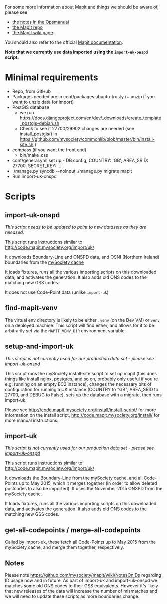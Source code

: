 For some more information about Mapit and things we should be aware of, please see
 * [the notes in the Opsmanual](https://github.gds/pages/gds/opsmanual/2nd-line/applications/mapit.html)
 * [the MapIt repo](https://github.com/alphagov/mapit)
 * [the MapIt wiki page](https://gov-uk.atlassian.net/wiki/display/TECH/MapIt).

You should also refer to the official [Mapit documentation](http://mapit.poplus.org/).

**Note that we currently use data imported using the `import-uk-onspd` script.**

Minimal requirements
====================

* Repo, from GitHub
* Packages needed are in conf/packages.ubuntu-trusty (+ unzip if you want to
  unzip data for import)
* PostGIS database
  - we run https://docs.djangoproject.com/en/dev/_downloads/create_template_postgis-debian.sh
  - Check to see if 27700/29902 changes are needed
    (see install_postgis() in https://github.com/mysociety/commonlib/blob/master/bin/install-site.sh )
* compass (if you want the front end)
  - bin/make_css
* conf/general.yml set up - DB config, COUNTRY: 'GB', AREA_SRID: 27700, SECRET_KEY: ...
* ./manage.py syncdb --noinput
  ./manage.py migrate mapit
* Run import-uk-onspd

Scripts
=======

import-uk-onspd
---------------
_This script needs to be updated to point to new datasets as they are released._

This script runs instructions similar to http://code.mapit.mysociety.org/import/uk/

It downloads Boundary-Line and ONSPD data, and OSNI (Northern Ireland) boundaries from the [mySociety cache](http://parlvid.mysociety.org/os/)

It loads fixtures, runs all the various importing scripts on this downloaded data,
and activates the generation. It also adds old ONS codes to the matching new GSS codes.

It does not use Code-Point data (unlike `import-uk`)

find-mapit-venv
---------------
The virtual env directory is likely to be either `.venv` (on the Dev VM) or
`venv` on a deployed machine.  This script will find either, and allows for it
 to be arbitrarily set via the `MAPIT_VENV_DIR` environment variable.

setup-and-import-uk
-------------------
_This script is not currently used for our production data set - please see
[import-uk-onspd](#import-uk-onspd)_

This script runs the mySociety install-site script to set up mapit (this does
things like install nginx, postgres, and so on, probably only useful if you're
e.g. running on an empty EC2 instance), changes the necessary bits of
configuration for running a UK instance (COUNTRY to "GB", AREA_SRID to 27700,
and DEBUG to False), sets up the database with a migrate, then runs import-uk.

Please see http://code.mapit.mysociety.org/install/install-script/ for more
information on the install script, http://code.mapit.mysociety.org/install/ for
more manual instructions.

import-uk
---------
_This script is not currently used for our production data set - please see
[import-uk-onspd](#import-uk-onspd)_

This script runs instructions similar to http://code.mapit.mysociety.org/import/uk/

It downloads the Boundary-Line from the [mySociety cache](http://parlvid.mysociety.org/os/), and all Code-Points
up to May 2015, which it merges together (in order to allow deleted
postcodes to also be imported). It uses the November 2015 ONSPD from the mySociety cache.

It loads fixtures, runs all the various importing scripts on this downloaded data,
and activates the generation. It also adds old ONS codes to the matching new GSS codes.

get-all-codepoints / merge-all-codepoints
-----------------------------------------
Called by import-uk, these fetch all Code-Points up to May 2015 from the
mySociety cache, and merge them together, respectively.

Notes
-----

Please note https://github.com/mysociety/mapit/wiki/NotesOnIDs regarding ID
usage now and in future.  As part of import-uk and import-uk-onspd we matches some old ONS codes to their GSS  equivalents.  However it's likely that new
releases of the data will increase the number of mismatches and we will need to update these scripts as more boundaries change.

